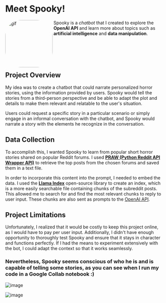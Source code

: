 # Meet Spooky!

<img align="left" alt="gif" height="150" style="border-radius:50px;" src="https://64.media.tumblr.com/ba023943349fbcbd4308ea24e13a74c6/08626ce375ab130b-c1/s540x810/a755100840a2d7c38556d429b648ff71a0ffb1b0.pnj">

 Spooky is a *chatbot* that I created to explore the **OpenAI API** and learn more about topics such as **artificial intelligence** and **data manipulation**.

<br>
<br>
<br>
<br>

## Project Overview

My idea was to create a chatbot that could narrate personalized horror stories, using the information provided by users. Spooky would tell the stories from a third-person perspective and be able to adapt the plot and details to make them relevant and relatable to the user's situation.

Users could request a specific story in a particular scenario or simply engage in an informal conversation with the chatbot, and Spooky would narrate a story with the elements he recognize in the conversation.

## Data Collection

To accomplish this, I wanted Spooky to learn from popular short horror stories shared on popular Reddit forums. I used [**PRAW (Python Reddit API Wrapper API)**](https://praw.readthedocs.io/en/stable/index.html) to retrieve the top posts from the chosen forums and saved them in a text file.

In order to incorporate this content into the prompt, I needed to embed the data. I used the [**Llama Index**](https://gpt-index.readthedocs.io/en/latest/index.html) open-source library to create an index, which is a more easily searchable file containing chunks of the subreddit posts. This allowed me to search for and find the most relevant chunks to reply to user input. These chunks are also sent as prompts to the [OpenAI API](https://openai.com/blog/openai-api).

## Project Limitations

Unfortunately, I realized that it would be costly to keep this project online, as I would have to pay per user input. Additionally, I didn't have enough opportunity to thoroughly test Spooky and ensure that it stays in character and functions perfectly. If I had the means to experiment extensively with the bot, I could adapt the context so that it works seamlessly. 

### Nevertheless, Spooky seems conscious of who he is and is capable of telling some stories, as you can see when I run my code in a Google Collab notebook :)

![image](https://github.com/navarromari/openai_chatbot/assets/95860545/5d0f8148-3a03-45d8-8ba3-822503f16f10)

![image](https://github.com/navarromari/openai_chatbot/assets/95860545/d0d7442a-c17f-4a37-a8eb-37d504edc97b)

